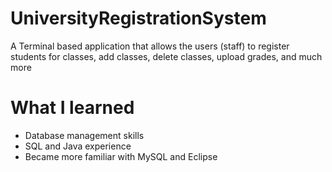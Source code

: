 # UniversityRegistrationSystem
A Terminal based application that allows the users (staff) to register students for classes, add classes, delete classes, upload grades, and much more

# What I learned
  - Database management skills
  - SQL and Java experience
  - Became more familiar with MySQL and Eclipse
